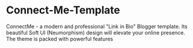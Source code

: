 # Connect-Me-Template
ConnectMe - a modern and professional "Link in Bio" Blogger template. Its beautiful Soft UI (Neumorphism) design will elevate your online presence. The theme is packed with powerful features
